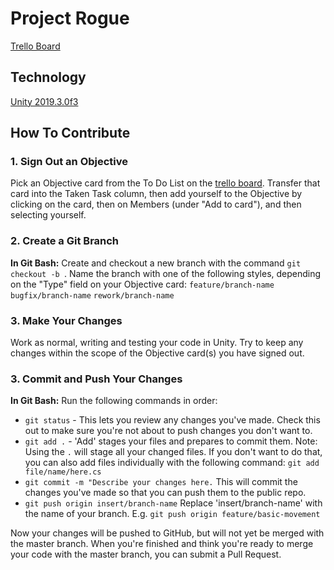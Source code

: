 # Project Rogue

[Trello Board](https://trello.com/b/aKf2KCnF/jamfam-community-game)

## Technology
[Unity 2019.3.0f3](https://unity3d.com/unity/beta/2019.3.0f3)

## How To Contribute

### 1. Sign Out an Objective 
Pick an Objective card from the To Do List on the [trello board](https://trello.com/b/aKf2KCnF/jamfam-community-game). Transfer that card into the Taken Task column, then add yourself to the Objective by clicking on the card, then on Members (under "Add to card"), and then selecting yourself.

### 2. Create a Git Branch
**In Git Bash:**
Create and checkout a new branch with the command `git checkout -b `. Name the branch with one of the following styles, depending on the "Type" field on your Objective card: 
`feature/branch-name`
`bugfix/branch-name`
`rework/branch-name`

### 3. Make Your Changes
Work as normal, writing and testing your code in Unity. Try to keep any changes within the scope of the Objective card(s) you have signed out.

### 3. Commit and Push Your Changes
**In Git Bash:**
Run the following commands in order:

 * `git status` - This lets you review any changes you've made. Check this out to make sure you're not about to push changes you don't want to.
 * `git add .` - 'Add' stages your files and prepares to commit them. 
Note: Using the `.` will stage all your changed files. If you don't want to do that, you can also add files individually with the following command:
 `git add file/name/here.cs`
 * `git commit -m "Describe your changes here.` This will commit the changes you've made so that you can push them to the public repo.
 * `git push origin insert/branch-name` Replace 'insert/branch-name' with the name of your branch. E.g. `git push origin feature/basic-movement`

Now your changes will be pushed to GitHub, but will not yet be merged with the master branch. When you're finished and think you're ready to merge your code with the master branch, you can submit a Pull Request.
